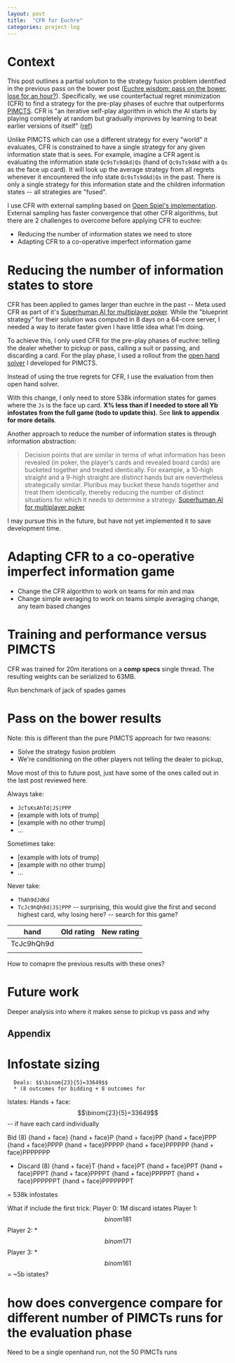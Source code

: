 ```yaml
---
layout: post
title:  "CFR for Euchre"
categories: project-log
---
```


# Context

This post outlines a partial solution to the strategy fusion problem identified in the previous pass on the bower post ([Euchre wisdom: pass on the bower, lose for an hour?](/project-log/2023/05/30/pass-on-the-bower-lose-for-an-hour)). Specifically, we use counterfactual regret minimization (CFR) to find a strategy for the pre-play phases of euchre that outperforms [PIMCTS](/project-log/2023/07/15/pimcts-for-euchre). CFR is "an iterative self-play algorithm in which the AI starts by playing completely at random but gradually improves by learning to beat earlier versions of itself" ([ref](https://www.science.org/doi/10.1126/science.aay2400#:~:text=CFR%20is%20an%20iterative%20self%2Dplay%20algorithm%20in%20which%20the%20AI%20starts%20by%20playing%20completely%20at%20random%20but%20gradually%20improves%20by%20learning%20to%20beat%20earlier%20versions%20of%20itself.)) 

Unlike PIMCTS which can use a different strategy for every "world" it evaluates, CFR is constrained to have a single strategy for any given information state that is sees. For example, imagine a CFR agent is evaluating the information state `Qc9sTs9dAd|Qs` (hand of `Qc9sTs9dAd` with a `Qs` as the face up card). It will look up the average strategy from all regrets whenever it encountered the info state `Qc9sTs9dAd|Qs` in the past. There is only a single strategy for this information state and the children information states -- all strategies are "fused".

I use CFR with external sampling based on [Open Spiel's implementation](https://github.com/deepmind/open_spiel/blob/master/open_spiel/python/algorithms/external_sampling_mccfr.py). External sampling has faster convergence that other CFR algorithms, but there are 2 challenges to overcome before applying CFR to euchre:
* Reducing the number of information states we need to store
* Adapting CFR to a co-operative imperfect information game

# Reducing the number of information states to store

CFR has been applied to games larger than euchre in the past -- Meta used CFR as part of it's [Superhuman AI for multiplayer poker](https://www.science.org/doi/10.1126/science.aay2400). While the "blueprint strategy" for their solution was computed in 8 days on a 64-core server, I needed a way to iterate faster given I have little idea what I'm doing.

To achieve this, I only used CFR for the pre-play phases of euchre: telling the dealer whether to pickup or pass, calling a suit or passing, and discarding a card. For the play phase, I used a rollout from the [open hand solver](/project-log/2023/07/15/pimcts-for-euchre) I developed for PIMCTS.

Instead of using the true regrets for CFR, I use the evaluation from then open hand solver.

With this change, I only need to store 538k information states for games where the `Js` is the face up card. **X% less than if I needed to store all Yb infostates from the full game (todo to update this)**. See **link to appendix for more details**.

Another approach to reduce the number of information states is through information abstraction:

> Decision points that are similar in terms of what information has been revealed (in poker, the player’s cards and revealed board cards) are bucketed together and treated identically. For example, a 10-high straight and a 9-high straight are distinct hands but are nevertheless strategically similar. Pluribus may bucket these hands together and treat them identically, thereby reducing the number of distinct situations for which it needs to determine a strategy.
[Superhuman AI for multiplayer poker](https://www.science.org/doi/10.1126/science.aay2400)

I may pursue this in the future, but have not yet implemented it to save development time. 

# Adapting CFR to a co-operative imperfect information game



* Change the CFR algorithm to work on teams for min and max
* Change simple averaging to work on teams
simple averaging change, any team based changes



# Training and performance versus PIMCTS

CFR was trained for 20m iterations on a **comp specs** single thread. The resulting weights can be serialized to 63MB.

Run benchmark of jack of spades games


# Pass on the bower results
Note: this is different than the pure PIMCTS approach for two reasons:
* Solve the strategy fusion problem
* We're conditioning on the other players not telling the dealer to pickup, 


Move most of this to future post, just have some of the ones called out in the last post reviewed here.

Always take:
* `JcTsKsAhTd|JS|PPP` 
* [example with lots of trump]
* [example with no other trump]
* ...

Sometimes take:
* [example with lots of trump]
* [example with no other trump]
* ...

Never take:
* `ThAh9dJdKd`
* `TcJc9hQh9d|JS|PPP` -- surprising, this would give the first and second highest card, why losing here? -- search for this game?


| hand       | Old rating | New rating |
| ---------- | ---------- | ---------- |
| TcJc9hQh9d |            |            |
|            |            |            |

How to comapre the previous results with these ones?


# Future work

Deeper analysis into where it makes sense to pickup vs pass and why


## Appendix

# Infostate sizing

      Deals: $$\binom{23}{5}=33649$$
      * (8 outcomes for bidding + 8 outcomes for


Istates: 
      Hands + face: $$\binom{23}{5}=33649$$ -- if have each card individually 
      
Bid (8)
{hand + face}
{hand + face}P
{hand + face}PP
{hand + face}PPP
{hand + face}PPPP
{hand + face}PPPPP
{hand + face}PPPPPP
{hand + face}PPPPPPP

+ Discard (8)
{hand + face}T
{hand + face}PT
{hand + face}PPT
{hand + face}PPPT
{hand + face}PPPPT
{hand + face}PPPPPT
{hand + face}PPPPPPT
{hand + face}PPPPPPPT

= 538k infostates

What if include the first trick:
 Player 0: 1M discard istates
 Player 1: $$binom{18}{1}$$
 Player 2: * $$binom{17}{1}$$ 
 Player 3: * $$binom{16}{1}$$
 = ~5b istates?


# how does convergence compare for different number of PIMCTs runs for the evaluation phase
Need to be a single openhand run, not the 50 PIMCTs runs